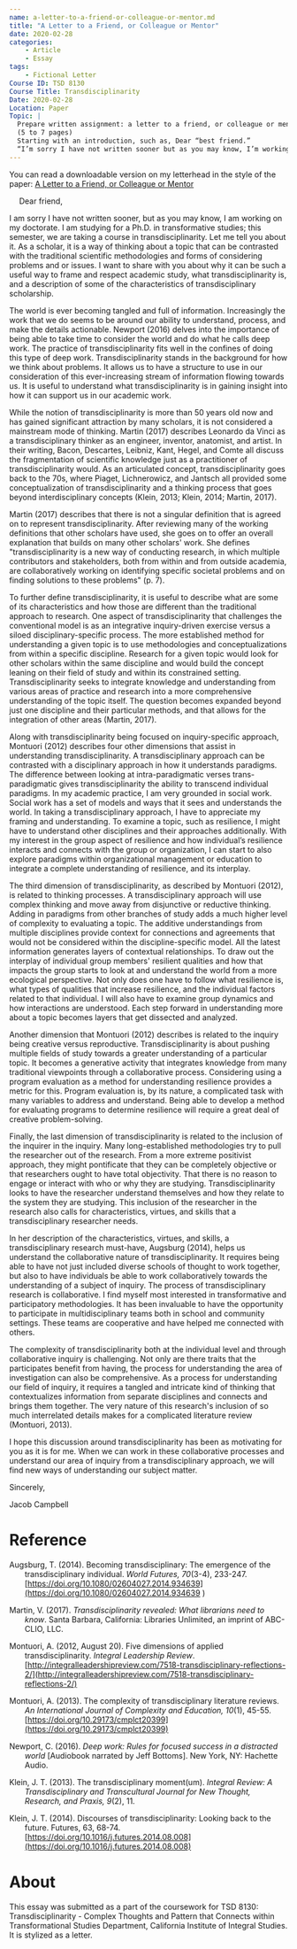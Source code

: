 ```yaml
---
name: a-letter-to-a-friend-or-colleague-or-mentor.md
title: "A Letter to a Friend, or Colleague or Mentor"
date: 2020-02-28  
categories:
    - Article
    - Essay
tags:
    - Fictional Letter
Course ID: TSD 8130  
Course Title: Transdisciplinarity  
Date: 2020-02-28  
Location: Paper  
Topic: | 
  Prepare written assignment: a letter to a friend, or colleague or mentor  
  (5 to 7 pages)
  Starting with an introduction, such as, Dear “best friend.”
  “I’m sorry I have not written sooner but as you may know, I’m working on my doctorate. I’m studying for a PhD in transformative studies; this semester we are taking a course in transdisciplinarity. Let me tell you about it.”
---
```


You can read a downloadable version on my letterhead in the style of the paper: [A Letter to a Friend, or Colleague or Mentor](/assets/media/a-letter-to-a-friend-or-colleague-or-mentor.pdf)

 
Dear friend,

I am sorry I have not written sooner, but as you may know, I am working on my doctorate. I am studying for a Ph.D. in transformative studies; this semester, we are taking a course in transdisciplinarity. Let me tell you about it. As a scholar, it is a way of thinking about a topic that can be contrasted with the traditional scientific methodologies and forms of considering problems and or issues. I want to share with you about why it can be such a useful way to frame and respect academic study, what transdisciplinarity is, and a description of some of the characteristics of transdisciplinary scholarship.

The world is ever becoming tangled and full of information. Increasingly the work that we do seems to be around our ability to understand, process, and make the details actionable. Newport (2016) delves into the importance of being able to take time to consider the world and do what he calls deep work. The practice of transdisciplinarity fits well in the confines of doing this type of deep work. Transdisciplinarity stands in the background for how we think about problems. It allows us to have a structure to use in our consideration of this ever-increasing stream of information flowing towards us. It is useful to understand what transdisciplinarity is in gaining insight into how it can support us in our academic work.

While the notion of transdisciplinarity is more than 50 years old now and has gained significant attraction by many scholars, it is not considered a mainstream mode of thinking. Martin (2017) describes Leonardo da Vinci as a transdisciplinary thinker as an engineer, inventor, anatomist, and artist. In their writing, Bacon, Descartes, Leibniz, Kant, Hegel, and Comte all discuss the fragmentation of scientific knowledge just as a practitioner of transdisciplinarity would. As an articulated concept, transdisciplinarity goes back to the 70s, where Piaget, Lichnerowicz, and Jantsch all provided some conceptualization of transdisciplinarity and a thinking process that goes beyond interdisciplinary concepts (Klein, 2013; Klein, 2014; Martin, 2017).

Martin (2017) describes that there is not a singular definition that is agreed on to represent transdisciplinarity. After reviewing many of the working definitions that other scholars have used, she goes on to offer an overall explanation that builds on many other scholars' work. She defines "transdisciplinarity is a new way of conducting research, in which multiple contributors and stakeholders, both from within and from outside academia, are collaboratively working on identifying specific societal problems and on finding solutions to these problems" (p. 7).

To further define transdisciplinarity, it is useful to describe what are some of its characteristics and how those are different than the traditional approach to research. One aspect of transdisciplinarity that challenges the conventional model is as an integrative inquiry-driven exercise versus a siloed disciplinary-specific process. The more established method for understanding a given topic is to use methodologies and conceptualizations from within a specific discipline. Research for a given topic would look for other scholars within the same discipline and would build the concept leaning on their field of study and within its constrained setting. Transdisciplinarity seeks to integrate knowledge and understanding from various areas of practice and research into a more comprehensive understanding of the topic itself. The question becomes expanded beyond just one discipline and their particular methods, and that allows for the integration of other areas (Martin, 2017).

Along with transdisciplinarity being focused on inquiry-specific approach, Montuori (2012) describes four other dimensions that assist in understanding transdisciplinarity. A transdisciplinary approach can be contrasted with a disciplinary approach in how it understands paradigms. The difference between looking at intra-paradigmatic verses trans-paradigmatic gives transdisciplinarity the ability to transcend individual paradigms. In my academic practice, I am very grounded in social work. Social work has a set of models and ways that it sees and understands the world. In taking a transdisciplinary approach, I have to appreciate my framing and understanding. To examine a topic, such as resilience, I might have to understand other disciplines and their approaches additionally. With my interest in the group aspect of resilience and how individual’s resilience interacts and connects with the group or organization, I can start to also explore paradigms within organizational management or education to integrate a complete understanding of resilience, and its interplay.

The third dimension of transdisciplinarity, as described by Montuori (2012), is related to thinking processes. A transdisciplinary approach will use complex thinking and move away from disjunctive or reductive thinking. Adding in paradigms from other branches of study adds a much higher level of complexity to evaluating a topic. The additive understandings from multiple disciplines provide context for connections and agreements that would not be considered within the discipline-specific model. All the latest information generates layers of contextual relationships. To draw out the interplay of individual group members' resilient qualities and how that impacts the group starts to look at and understand the world from a more ecological perspective. Not only does one have to follow what resilience is, what types of qualities that increase resilience, and the individual factors related to that individual. I will also have to examine group dynamics and how interactions are understood. Each step forward in understanding more about a topic becomes layers that get dissected and analyzed.

Another dimension that Montuori (2012) describes is related to the inquiry being creative versus reproductive. Transdisciplinarity is about pushing multiple fields of study towards a greater understanding of a particular topic. It becomes a generative activity that integrates knowledge from many traditional viewpoints through a collaborative process. Considering using a program evaluation as a method for understanding resilience provides a metric for this. Program evaluation is, by its nature, a complicated task with many variables to address and understand. Being able to develop a method for evaluating programs to determine resilience will require a great deal of creative problem-solving.

Finally, the last dimension of transdisciplinarity is related to the inclusion of the inquirer in the inquiry. Many long-established methodologies try to pull the researcher out of the research. From a more extreme positivist approach, they might pontificate that they can be completely objective or that researchers ought to have total objectivity. That there is no reason to engage or interact with who or why they are studying. Transdisciplinarity looks to have the researcher understand themselves and how they relate to the system they are studying. This inclusion of the researcher in the research also calls for characteristics, virtues, and skills that a transdisciplinary researcher needs.

In her description of the characteristics, virtues, and skills, a transdisciplinary research must-have, Augsburg (2014), helps us understand the collaborative nature of transdisciplinarity. It requires being able to have not just included diverse schools of thought to work together, but also to have individuals be able to work collaboratively towards the understanding of a subject of inquiry. The process of transdisciplinary research is collaborative. I find myself most interested in transformative and participatory methodologies. It has been invaluable to have the opportunity to participate in multidisciplinary teams both in school and community settings. These teams are cooperative and have helped me connected with others.

The complexity of transdisciplinarity both at the individual level and through collaborative inquiry is challenging. Not only are there traits that the participates benefit from having, the process for understanding the area of investigation can also be comprehensive. As a process for understanding our field of inquiry, it requires a tangled and intricate kind of thinking that contextualizes information from separate disciplines and connects and brings them together. The very nature of this research's inclusion of so much interrelated details makes for a complicated literature review (Montuori, 2013).

I hope this discussion around transdisciplinarity has been as motivating for you as it is for me. When we can work in these collaborative processes and understand our area of inquiry from a transdisciplinary approach, we will find new ways of understanding our subject matter.

Sincerely,



Jacob Campbell



#  Reference

<div style="margin: 0 0 0 2em; text-indent: -2em;" markdown="1">

Augsburg, T. (2014). Becoming transdisciplinary: The emergence of the transdisciplinary individual. _World Futures, 70_(3-4), 233-247. [https://doi.org/10.1080/02604027.2014.934639](https://doi.org/10.1080/02604027.2014.934639 )

Martin, V. (2017). _Transdisciplinarity revealed: What librarians need to know_. Santa Barbara, California: Libraries Unlimited, an imprint of ABC-CLIO, LLC.

Montuori, A. (2012, August 20). Five dimensions of applied transdisciplinarity. _Integral Leadership Review_. [http://integralleadershipreview.com/7518-transdisciplinary-reflections-2/](http://integralleadershipreview.com/7518-transdisciplinary-reflections-2/)

Montuori, A. (2013). The complexity of transdisciplinary literature reviews. _An International Journal of Complexity and Education, 10_(1), 45-55. [https://doi.org/10.29173/cmplct20399](https://doi.org/10.29173/cmplct20399)

Newport, C. (2016). _Deep work: Rules for focused success in a distracted world_ [Audiobook narrated by Jeff Bottoms]. New York, NY: Hachette Audio.

Klein, J. T. (2013). The transdisciplinary moment(um). _Integral Review: A Transdisciplinary and Transcultural Journal for New Thought, Research, and Praxis, 9_(2), 11.

Klein, J. T. (2014). Discourses of transdisciplinarity: Looking back to the future. Futures, 63, 68-74. [https://doi.org/10.1016/j.futures.2014.08.008](https://doi.org/10.1016/j.futures.2014.08.008)

</div>

# About

This essay was submitted as a part of the coursework for TSD 8130: Transdisciplinarity - Complex Thoughts and Pattern that Connects within Transformational Studies Department, California Institute of Integral Studies. It is stylized as a letter.
